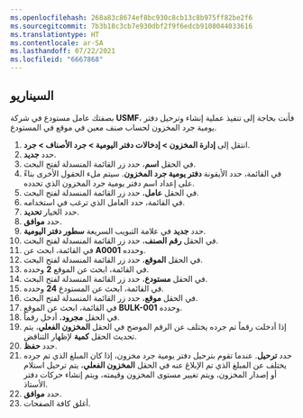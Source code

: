 ```yaml
---
ms.openlocfilehash: 268a83c8674ef8bc930c8cb13c8b975ff82be2f6
ms.sourcegitcommit: 7b3b18c3cb7e930dbf2f9f6edcb9108044033616
ms.translationtype: HT
ms.contentlocale: ar-SA
ms.lasthandoff: 07/22/2021
ms.locfileid: "6667868"
---
```

## <a name="scenario"></a>السيناريو
بصفتك عامل مستودع في شركة **USMF**، فأنت بحاجة إلى تنفيذ عملية إنشاء وترحيل دفتر يومية جرد المخزون لحساب صنف معين في موقع في المستودع. 

1.  انتقل إلى **إدارة المخزون > إدخالات دفتر اليومية > جرد الأصناف > جرد**.
2.  حدد **جديد‏‎**.
3.  في الحقل **اسم**، حدد زر القائمة المنسدلة لفتح البحث.
4.  في القائمة، حدد الأيقونة **دفتر يومية جرد المخزون**. سيتم ملء الحقول الأخرى بناءً على إعداد اسم دفتر يومية جرد المخزون الذي تحدده.
5.  في الحقل **عامل**، حدد زر القائمة المنسدلة لفتح البحث.
6.  في القائمة، حدد العامل الذي ترغب في استخدامه.
7.  حدد الخيار **تحديد**.
8.  حدد **موافق**.
9.  حدد **جديد** في علامة التبويب السريعة **سطور دفتر اليومية**.
10. في الحقل **رقم الصنف**، حدد زر القائمة المنسدلة لفتح البحث.
11. في القائمة، ابحث عن **A0001** وحدده.
12. في الحقل **الموقع**، حدد زر القائمة المنسدلة لفتح البحث.
13. في القائمة، ابحث عن الموقع **2** وحدده.
14. في الحقل **مستودع**، حدد زر القائمة المنسدلة لفتح البحث.
15. في القائمة، ابحث عن المستودع **24** وحدده.
16. في الحقل **موقع**، حدد زر القائمة المنسدلة لفتح البحث.
17. في القائمة، ابحث عن الموقع **BULK-001** وحدده.
18. في الحقل **مجرود**، أدخل رقماً.
19. إذا أدخلت رقماً تم جرده يختلف عن الرقم الموضح في الحقل **المخزون الفعلي**، يتم تحديث الحقل **كمية** لإظهار التناقض.
20. حدد **حفظ**.
21. حدد **ترحيل**. عندما تقوم بترحيل دفتر يومية جرد مخزون، إذا كان المبلغ الذي تم جرده يختلف عن المبلغ الذي تم الإبلاغ عنه في الحقل **المخزون الفعلي**، يتم ترحيل استلام أو إصدار المخزون، ويتم تغيير مستوى المخزون وقيمته، ويتم إنشاء حركات دفتر الأستاذ.
22. حدد **موافق**.
23. أغلق كافة الصفحات.

